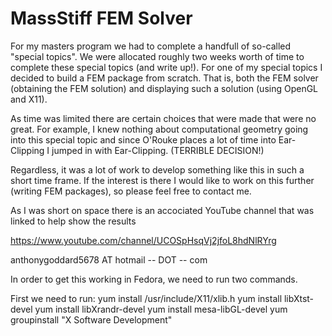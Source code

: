 # MassStiff FEM Solver

For my masters program we had to complete a handfull of so-called "special topics". We were allocated roughly two weeks
worth of time to complete these special topics (and write up!). For one of my special topics I decided to build a FEM package from
scratch. That is, both the FEM solver (obtaining the FEM solution) and displaying such a solution (using OpenGL and
X11).

As time was limited there are certain choices that were made that were no great. For example, I knew nothing about
computational geometry going into this special topic and since O'Rouke places a lot of time into Ear-Clipping I jumped
in with Ear-Clipping. (TERRIBLE DECISION!)


Regardless, it was a lot of work to develop something like this in such a short time frame. If the interest is there I
would like to work on this further (writing FEM packages), so please feel free to contact me.

As I was short on space there is an accociated YouTube channel that was linked to help show the results

https://www.youtube.com/channel/UCOSpHsqVj2jfoL8hdNlRYrg

anthonygoddard5678 AT hotmail -- DOT -- com

In order to get this working in Fedora, we need to run two commands.

First we need to run:
    yum install /usr/include/X11/xlib.h
    yum install libXtst-devel
    yum install libXrandr-devel
    yum install mesa-libGL-devel
    yum groupinstall "X Software Development"
